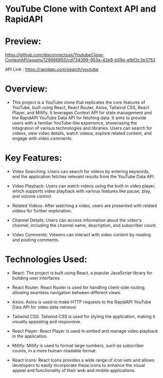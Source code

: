 
# YouTube Clone with Context API and RapidAPI

# Preview:

https://github.com/disconnectuss/YoutubeClone-ContextAPI/assets/129686850/cd734399-953a-42e8-b59e-efbf2c3e3753



API Link : https://rapidapi.com/search/youtube


# Overview: 

* This project is a YouTube clone that replicates the core features of YouTube, built using React, React Router, Axios, Tailwind CSS, React Player, and Millify. It leverages Context API for state management and the RapidAPI YouTube Data API for fetching data. It aims to provide users with a familiar YouTube-like experience, showcasing the integration of various technologies and libraries. Users can search for videos, view video details, watch videos, explore related content, and engage with video comments.


# Key Features: 
- Video Searching: 
Users can search for videos by entering keywords, and the application fetches relevant results from the YouTube Data API.

- Video Playback: 
Users can watch videos using the built-in video player, which supports video playback with various features like pause, play, and volume control.

- Related Videos: 
After watching a video, users are presented with related videos for further exploration.

- Channel Details: 
Users can access information about the video's channel, including the channel name, description, and subscriber count.

- Video Comments: 
Viewers can interact with video content by reading and posting comments.

# Technologies Used:

- React: The project is built using React, a popular JavaScript library for building user interfaces.

- React Router: React Router is used for handling client-side routing, allowing seamless navigation between different views.

- Axios: Axios is used to make HTTP requests to the RapidAPI YouTube Data API for video data retrieval.

- Tailwind CSS: Tailwind CSS is used for styling the application, making it visually appealing and responsive.

- React Player: React Player is used to embed and manage video playback in the application.

- Millify: Millify is used to format large numbers, such as subscriber counts, in a more human-readable format.

- React Icons: React Icons provides a wide range of icon sets and allows developers to easily incorporate these icons to enhance the visual appeal and functionality of their web and mobile applications.







